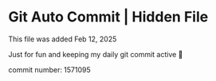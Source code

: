 # Git Auto Commit | Hidden File

This file was added Feb 12, 2025

Just for fun and keeping my daily git commit active 🤪

commit number: 1571095
